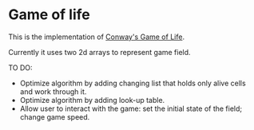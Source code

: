 # Game of life

This is the implementation of [Conway's Game of Life](https://en.wikipedia.org/wiki/Conway's_Game_of_Life).

Currently it uses two 2d arrays to represent game field.

TO DO:
* Optimize algorithm by adding changing list that holds only alive cells and work through it.
* Optimize algorithm by adding look-up table.
* Allow user to interact with the game: set the initial state of the field; change game speed.
